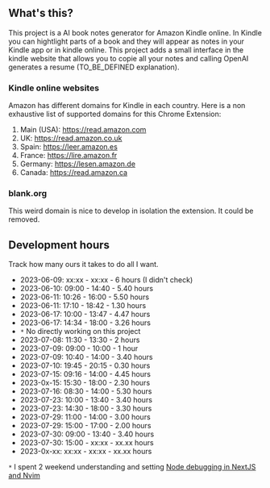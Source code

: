 ## What's this?
This project is a AI book notes generator for Amazon Kindle online.
In Kindle you can hightlight parts of a book and they will appear as notes in
your Kindle app or in kindle online. This project adds a small interface in the
kindle website that allows you to copie all your notes and calling OpenAI
generates a resume (TO_BE_DEFINED explanation).


### Kindle online websites
Amazon has different domains for Kindle in each country. Here is a non
exhaustive list of supported domains for this Chrome Extension:

1. Main (USA): https://read.amazon.com
2. UK: https://read.amazon.co.uk
3. Spain: https://leer.amazon.es
4. France: https://lire.amazon.fr
5. Germany: https://lesen.amazon.de
6. Canada: https://read.amazon.ca

### blank.org
This weird domain is nice to develop in isolation the extension. It could be
removed.

## Development hours
Track how many ours it takes to do all I want.
- 2023-06-09: xx:xx - xx:xx - 6 hours (I didn't check)
- 2023-06-10: 09:00 - 14:40 - 5.40 hours
- 2023-06-11: 10:26 - 16:00 - 5.50 hours
- 2023-06-11: 17:10 - 18:42 - 1.30 hours
- 2023-06-17: 10:00 - 13:47 - 4.47 hours
- 2023-06-17: 14:34 - 18:00 - 3.26 hours
- `*` No directly working on this project
- 2023-07-08: 11:30 - 13:30 - 2 hours
- 2023-07-09: 09:00 - 10:00 - 1 hour
- 2023-07-09: 10:40 - 14:00 - 3.40 hours
- 2023-07-10: 19:45 - 20:15 - 0.30 hours
- 2023-07-15: 09:16 - 14:00 - 4.45 hours
- 2023-0x-15: 15:30 - 18:00 - 2.30 hours
- 2023-07-16: 08:30 - 14:00 - 5.30 hours
- 2023-07-23: 10:00 - 13:40 - 3.40 hours
- 2023-07-23: 14:30 - 18:00 - 3.30 hours
- 2023-07-29: 11:00 - 14:00 - 3.00 hours
- 2023-07-29: 15:00 - 17:00 - 2.00 hours
- 2023-07-30: 09:00 - 13:40 - 3.40 hours
- 2023-07-30: 15:00 - xx:xx - xx.xx hours
- 2023-0x-xx: xx:xx - xx:xx - xx.xx hours

`*` I spent 2 weekend understanding and setting [Node debugging in NextJS and Nvim](https://github.com/andresgutgon/dotfiles/pull/8)
